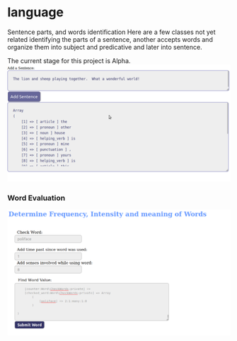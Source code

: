 # language
Sentence parts, and words identification
Here are a few classes not yet related identifying the parts of a sentence, another accepts words and organize 
them into subject and predicative and later into sentence.

The current stage for this project is Alpha.
<img src="https://raw.githubusercontent.com/gmanon/language/sentence/sentence/language_data/sentence_elements_finder.png" alt="language-sec:sentence element finder">

<h3>Word Evaluation</h3>
<img src="https://raw.githubusercontent.com/gmanon/language/Word/word/word_value.png" alt="Evaluate Word">

